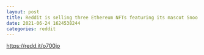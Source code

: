 ```yaml
--- 
layout: post 
title: Reddit is selling three Ethereum NFTs featuring its mascot Snoo 
date: 2021-06-24 1624538244 
categories: reddit 
--- 
```

https://redd.it/o700jo